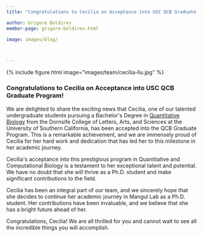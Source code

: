 ```yaml
---
title: "Congratulations to Cecilia on Acceptance into USC QCB Graduate Program!"

author: Grigore Boldirev
member-page: grigore-boldirev.html

image: images/blog/



---
```

{% include figure.html image="images/team/cecilia-liu.jpg" %}


### Congratulations to Cecilia on Acceptance into USC QCB Graduate Program!
We are delighted to share the exciting news that Cecilia, one of our talented undergraduate students pursuing a Bachelor's Degree in [Quantitative Biology](https://www.qcb-dornsife.usc.edu/major) from the Dornsife College of Letters, Arts, and Sciences at the University of Southern California, has been accepted into the QCB Graduate Program. This is a remarkable achievement, and we are immensely proud of Cecilia for her hard work and dedication that has led her to this milestone in her academic journey.

Cecilia's acceptance into this prestigious program in Quantitative and Computational Biology is a testament to her exceptional talent and potential. We have no doubt that she will thrive as a Ph.D. student and make significant contributions to the field.

Cecilia has been an integral part of our team, and we sincerely hope that she decides to continue her academic journey in Mangul Lab as a Ph.D. student. Her contributions have been invaluable, and we believe that she has a bright future ahead of her.

Congratulations, Cecilia! We are all thrilled for you and cannot wait to see all the incredible things you will accomplish.

